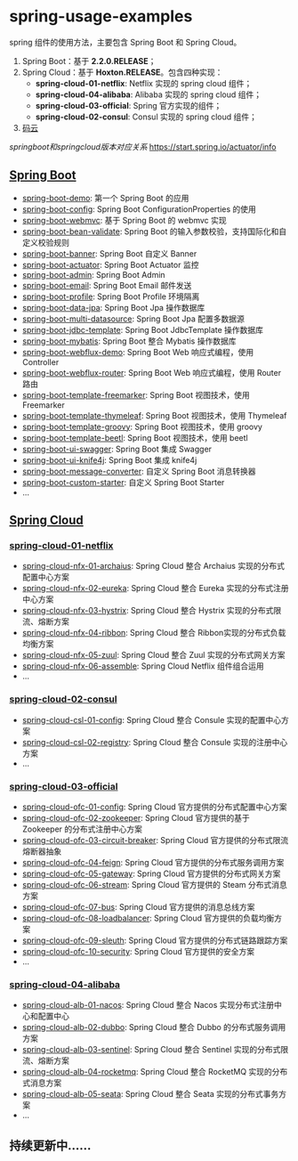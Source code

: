 # spring-usage-examples

spring 组件的使用方法，主要包含 Spring Boot 和 Spring Cloud。

1. Spring Boot：基于 **2.2.0.RELEASE**；
2. Spring Cloud：基于 **Hoxton.RELEASE**。包含四种实现：
   - **spring-cloud-01-netflix**: Netflix 实现的 spring cloud 组件；
   - **spring-cloud-04-alibaba**: Alibaba 实现的 spring cloud 组件；
   - **spring-cloud-03-official**: Spring 官方实现的组件；
   - **spring-cloud-02-consul**: Consul 实现的 spring cloud 组件；
3. [码云](https://gitee.com/soulballad/spring-usage-examples)

*springboot和springcloud版本对应关系* 
https://start.spring.io/actuator/info



## [Spring Boot](https://github.com/Soulballad/spring-usage-examples/tree/master/spring-boot)

- [spring-boot-demo](https://github.com/Soulballad/spring-usage-examples/tree/master/spring-boot/spring-boot-01-demo): 第一个 Spring Boot 的应用
- [spring-boot-config](https://github.com/Soulballad/spring-usage-examples/tree/master/spring-boot/spring-boot-02-config): Spring Boot ConfigurationProperties 的使用
- [spring-boot-webmvc](https://github.com/Soulballad/spring-usage-examples/tree/master/spring-boot/spring-boot-03-webmvc): 基于 Spring Boot 的 webmvc 实现
- [spring-boot-bean-validate](https://github.com/Soulballad/spring-usage-examples/tree/master/spring-boot/spring-boot-04-bean-validate): Spring Boot 的输入参数校验，支持国际化和自定义校验规则
- [spring-boot-banner](https://github.com/Soulballad/spring-usage-examples/tree/master/spring-boot/spring-boot-05-basis/spring-boot-banner): Spring Boot 自定义 Banner
- [spring-boot-actuator](https://github.com/Soulballad/spring-usage-examples/tree/master/spring-boot/spring-boot-05-basis/spring-boot-actuator): Spring Boot Actuator 监控
- [spring-boot-admin](https://github.com/Soulballad/spring-usage-examples/tree/master/spring-boot/spring-boot-05-basis/spring-boot-admin): Spring Boot Admin
- [spring-boot-email](https://github.com/Soulballad/spring-usage-examples/tree/master/spring-boot/spring-boot-05-basis/spring-boot-email): Spring Boot Email 邮件发送
- [spring-boot-profile](https://github.com/Soulballad/spring-usage-examples/tree/master/spring-boot/spring-boot-05-basis/spring-boot-profile): Spring Boot Profile 环境隔离
- [spring-boot-data-jpa](https://github.com/Soulballad/spring-usage-examples/tree/master/spring-boot/spring-boot-06-jdbc/spring-boot-data-jpa): Spring Boot Jpa 操作数据库
- [spring-boot-multi-datasource](https://github.com/Soulballad/spring-usage-examples/tree/master/spring-boot/spring-boot-06-jdbc/spring-boot-multi-datasource): Spring Boot Jpa 配置多数据源
- [spring-boot-jdbc-template](https://github.com/Soulballad/spring-usage-examples/tree/master/spring-boot/spring-boot-06-jdbc/spring-boot-jdbc-template): Spring Boot  JdbcTemplate 操作数据库
- [spring-boot-mybatis](https://github.com/Soulballad/spring-usage-examples/tree/master/spring-boot/spring-boot-06-jdbc/spring-boot-mybatis): Spring Boot 整合 Mybatis 操作数据库
- [spring-boot-webflux-demo](https://github.com/Soulballad/spring-usage-examples/tree/master/spring-boot/spring-boot-07-webflux/spring-boot-webflux-demo): Spring Boot Web 响应式编程，使用 Controller
- [spring-boot-webflux-router](https://github.com/Soulballad/spring-usage-examples/tree/master/spring-boot/spring-boot-07-webflux/spring-boot-webflux-router): Spring Boot Web 响应式编程，使用 Router 路由
- [spring-boot-template-freemarker](https://github.com/Soulballad/spring-usage-examples/tree/master/spring-boot/spring-boot-08-template/spring-boot-template-freemarker): Spring Boot 视图技术，使用 Freemarker 
- [spring-boot-template-thymeleaf](https://github.com/Soulballad/spring-usage-examples/tree/master/spring-boot/spring-boot-08-template/spring-boot-template-thymeleaf): Spring Boot 视图技术，使用 Thymeleaf
- [spring-boot-template-groovy](https://github.com/Soulballad/spring-usage-examples/tree/master/spring-boot/spring-boot-08-template/spring-boot-template-groovy): Spring Boot 视图技术，使用 groovy
- [spring-boot-template-beetl](https://github.com/Soulballad/spring-usage-examples/tree/master/spring-boot/spring-boot-08-template/spring-boot-template-beetl): Spring Boot 视图技术，使用 beetl
- [spring-boot-ui-swagger](https://github.com/Soulballad/spring-usage-examples/tree/master/spring-boot/spring-boot-09-ui/spring-boot-ui-swagger): Spring Boot 集成 Swagger 
- [spring-boot-ui-knife4j](https://github.com/Soulballad/spring-usage-examples/tree/master/spring-boot/spring-boot-09-ui/spring-boot-ui-knife4j): Spring Boot 集成 knife4j 
- [spring-boot-message-converter](https://github.com/Soulballad/spring-usage-examples/tree/master/spring-boot/spring-boot-10-message-converter): 自定义 Spring Boot 消息转换器
- [spring-boot-custom-starter](https://github.com/Soulballad/spring-usage-examples/tree/master/spring-boot/spring-boot-11-custom-starter): 自定义 Spring Boot Starter
- ...




## [Spring Cloud](https://github.com/Soulballad/spring-usage-examples/tree/master/spring-cloud)

### [spring-cloud-01-netflix](https://github.com/Soulballad/spring-usage-examples/tree/master/spring-cloud/spring-cloud-01-netflix)

- [spring-cloud-nfx-01-archaius](https://github.com/Soulballad/spring-usage-examples/tree/master/spring-cloud/spring-cloud-01-netflix/spring-cloud-nfx-01-archaius): Spring Cloud 整合 Archaius 实现的分布式配置中心方案
- [spring-cloud-nfx-02-eureka](https://github.com/Soulballad/spring-usage-examples/tree/master/spring-cloud/spring-cloud-01-netflix/spring-cloud-nfx-02-eureka): Spring Cloud 整合 Eureka 实现的分布式注册中心方案
- [spring-cloud-nfx-03-hystrix](https://github.com/Soulballad/spring-usage-examples/tree/master/spring-cloud/spring-cloud-01-netflix/spring-cloud-nfx-03-hystrix): Spring Cloud 整合 Hystrix 实现的分布式限流、熔断方案
- [spring-cloud-nfx-04-ribbon](https://github.com/Soulballad/spring-usage-examples/tree/master/spring-cloud/spring-cloud-01-netflix/spring-cloud-nfx-04-ribbon): Spring Cloud 整合 Ribbon实现的分布式负载均衡方案
- [spring-cloud-nfx-05-zuul](https://github.com/Soulballad/spring-usage-examples/tree/master/spring-cloud/spring-cloud-01-netflix/spring-cloud-nfx-05-zuul): Spring Cloud 整合 Zuul 实现的分布式网关方案
- [spring-cloud-nfx-06-assemble](https://github.com/Soulballad/spring-usage-examples/tree/master/spring-cloud/spring-cloud-01-netflix/spring-cloud-nfx-06-assemble): Spring Cloud Netflix 组件组合运用
- ...



### [spring-cloud-02-consul](https://github.com/Soulballad/spring-usage-examples/tree/master/spring-cloud/spring-cloud-02-consul)

- [spring-cloud-csl-01-config](https://github.com/Soulballad/spring-usage-examples/tree/master/spring-cloud/spring-cloud-02-consul/spring-cloud-csl-01-config): Spring Cloud 整合 Consule 实现的配置中心方案
- [spring-cloud-csl-02-registry](https://github.com/Soulballad/spring-usage-examples/tree/master/spring-cloud/spring-cloud-02-consul/spring-cloud-csl-02-registry): Spring Cloud 整合 Consule 实现的注册中心方案
- ...



### [spring-cloud-03-official](https://github.com/Soulballad/spring-usage-examples/tree/master/spring-cloud/spring-cloud-03-official)

- [spring-cloud-ofc-01-config](https://github.com/Soulballad/spring-usage-examples/tree/master/spring-cloud/spring-cloud-03-official/spring-cloud-ofc-01-config): Spring Cloud 官方提供的分布式配置中心方案
- [spring-cloud-ofc-02-zookeeper](https://github.com/Soulballad/spring-usage-examples/tree/master/spring-cloud/spring-cloud-03-official/spring-cloud-ofc-02-zookeeper): Spring Cloud 官方提供的基于 Zookeeper 的分布式注册中心方案
- [spring-cloud-ofc-03-circuit-breaker](https://github.com/Soulballad/spring-usage-examples/tree/master/spring-cloud/spring-cloud-03-official/spring-cloud-ofc-03-circuit-breaker): Spring Cloud 官方提供的分布式限流熔断器抽象
- [spring-cloud-ofc-04-feign](https://github.com/Soulballad/spring-usage-examples/tree/master/spring-cloud/spring-cloud-03-official/spring-cloud-ofc-04-feign): Spring Cloud 官方提供的分布式服务调用方案
- [spring-cloud-ofc-05-gateway](https://github.com/Soulballad/spring-usage-examples/tree/master/spring-cloud/spring-cloud-03-official/spring-cloud-ofc-05-gateway): Spring Cloud 官方提供的分布式网关方案
- [spring-cloud-ofc-06-stream](https://github.com/Soulballad/spring-usage-examples/tree/master/spring-cloud/spring-cloud-03-official/spring-cloud-ofc-06-stream): Spring Cloud 官方提供的 Steam 分布式消息方案
- [spring-cloud-ofc-07-bus](https://github.com/Soulballad/spring-usage-examples/tree/master/spring-cloud/spring-cloud-03-official/spring-cloud-ofc-07-bus): Spring Cloud 官方提供的消息总线方案
- [spring-cloud-ofc-08-loadbalancer](https://github.com/Soulballad/spring-usage-examples/tree/master/spring-cloud/spring-cloud-03-official/spring-cloud-ofc-08-loadbalancer): Spring Cloud 官方提供的负载均衡方案
- [spring-cloud-ofc-09-sleuth](https://github.com/Soulballad/spring-usage-examples/tree/master/spring-cloud/spring-cloud-03-official/spring-cloud-ofc-09-sleuth): Spring Cloud 官方提供的分布式链路跟踪方案
- [spring-cloud-ofc-10-security](https://github.com/Soulballad/spring-usage-examples/tree/master/spring-cloud/spring-cloud-03-official/spring-cloud-ofc-10-security): Spring Cloud 官方提供的安全方案
- ...



### [spring-cloud-04-alibaba](https://github.com/Soulballad/spring-usage-examples/tree/master/spring-cloud/spring-cloud-04-alibaba)

- [spring-cloud-alb-01-nacos](https://github.com/Soulballad/spring-usage-examples/tree/master/spring-cloud/spring-cloud-04-alibaba/spring-cloud-alb-01-nacos): Spring Cloud 整合 Nacos 实现分布式注册中心和配置中心
- [spring-cloud-alb-02-dubbo](https://github.com/Soulballad/spring-usage-examples/tree/master/spring-cloud/spring-cloud-04-alibaba/spring-cloud-alb-02-dubbo): Spring Cloud 整合 Dubbo 的分布式服务调用方案
- [spring-cloud-alb-03-sentinel](https://github.com/Soulballad/spring-usage-examples/tree/master/spring-cloud/spring-cloud-04-alibaba/spring-cloud-alb-03-sentinel): Spring Cloud 整合 Sentinel 实现的分布式限流、熔断方案
- [spring-cloud-alb-04-rocketmq](https://github.com/Soulballad/spring-usage-examples/tree/master/spring-cloud/spring-cloud-04-alibaba/spring-cloud-alb-04-rocketmq): Spring Cloud 整合 RocketMQ 实现的分布式消息方案
- [spring-cloud-alb-05-seata](https://github.com/Soulballad/spring-usage-examples/tree/master/spring-cloud/spring-cloud-04-alibaba/spring-cloud-alb-05-seata): Spring Cloud 整合 Seata 实现的分布式事务方案
- ...


## 持续更新中......